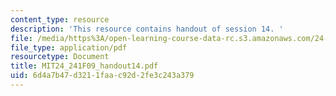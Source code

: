 ```yaml
---
content_type: resource
description: 'This resource contains handout of session 14. '
file: /media/https%3A/open-learning-course-data-rc.s3.amazonaws.com/24-241-logic-i-fall-2009/6d4a7b47d3211faac92d2fe3c243a379_MIT24_241F09_handout14.pdf
file_type: application/pdf
resourcetype: Document
title: MIT24_241F09_handout14.pdf
uid: 6d4a7b47-d321-1faa-c92d-2fe3c243a379
---
```

